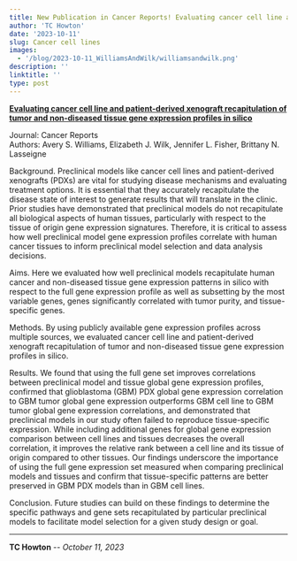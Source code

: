 ```yaml
---
title: New Publication in Cancer Reports! Evaluating cancer cell line and patient-derived xenograft recapitulation of tumor and non-diseased tissue gene expression profiles in silico
author: 'TC Howton'
date: '2023-10-11'
slug: Cancer cell lines
images: 
  - '/blog/2023-10-11_WilliamsAndWilk/williamsandwilk.png'
description: ''
linktitle: ''
type: post
---
```


__<a href="https://onlinelibrary.wiley.com/doi/full/10.1002/cnr2.1874" target="_blank">Evaluating cancer cell line and patient-derived xenograft recapitulation of tumor and non-diseased tissue gene expression profiles in silico</a>__

Journal: Cancer Reports<br>
Authors: Avery S. Williams, Elizabeth J. Wilk, Jennifer L. Fisher, Brittany N. Lasseigne

Background. Preclinical models like cancer cell lines and patient-derived xenografts (PDXs) are vital for studying disease mechanisms and evaluating treatment options. It is essential that they accurately recapitulate the disease state of interest to generate results that will translate in the clinic. Prior studies have demonstrated that preclinical models do not recapitulate all biological aspects of human tissues, particularly with respect to the tissue of origin gene expression signatures. Therefore, it is critical to assess how well preclinical model gene expression profiles correlate with human cancer tissues to inform preclinical model selection and data analysis decisions.

Aims. Here we evaluated how well preclinical models recapitulate human cancer and non-diseased tissue gene expression patterns in silico with respect to the full gene expression profile as well as subsetting by the most variable genes, genes significantly correlated with tumor purity, and tissue-specific genes.

Methods. By using publicly available gene expression profiles across multiple sources, we evaluated cancer cell line and patient-derived xenograft recapitulation of tumor and non-diseased tissue gene expression profiles in silico.

Results. We found that using the full gene set improves correlations between preclinical model and tissue global gene expression profiles, confirmed that glioblastoma (GBM) PDX global gene expression correlation to GBM tumor global gene expression outperforms GBM cell line to GBM tumor global gene expression correlations, and demonstrated that preclinical models in our study often failed to reproduce tissue-specific expression. While including additional genes for global gene expression comparison between cell lines and tissues decreases the overall correlation, it improves the relative rank between a cell line and its tissue of origin compared to other tissues. Our findings underscore the importance of using the full gene expression set measured when comparing preclinical models and tissues and confirm that tissue-specific patterns are better preserved in GBM PDX models than in GBM cell lines.

Conclusion. Future studies can build on these findings to determine the specific pathways and gene sets recapitulated by particular preclinical models to facilitate model selection for a given study design or goal.

---
**TC Howton** -- _October 11, 2023_<br>